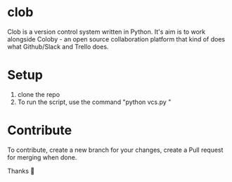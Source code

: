 # clob
Clob is a version control system written in Python. It's aim is to work alongside Coloby - an open source collaboration platform that kind of does what Github/Slack and Trello does.


# Setup
1. clone the repo
2. To run the script, use the command "python vcs.py <command> "

# Contribute

To contribute, create a new branch for your changes, create a Pull request for merging when done.

Thanks 🙏
